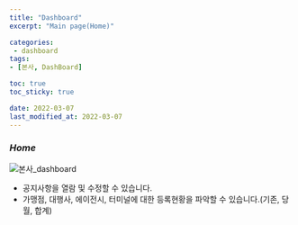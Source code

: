 ```yaml
---
title: "Dashboard"
excerpt: "Main page(Home)"

categories: 
 - dashboard
tags:
- [본사, DashBoard]

toc: true
toc_sticky: true

date: 2022-03-07
last_modified_at: 2022-03-07
---
```

### *Home*
![본사_dashboard](https://user-images.githubusercontent.com/95394003/156951240-127b646c-a1f5-416f-b48a-3c1f726b4508.jpeg)
<br>

- 공지사항을 열람 및 수정할 수 있습니다.
- 가맹점, 대행사, 에이전시, 터미널에 대한 등록현황을 파악할 수 있습니다.(기존, 당월, 합계)